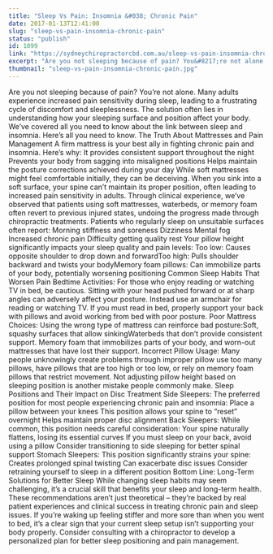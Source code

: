 ```yaml
---
title: "Sleep Vs Pain: Insomnia &#038; Chronic Pain"
date: 2017-01-13T12:41:00
slug: "sleep-vs-pain-insomnia-chronic-pain"
status: "publish"
id: 1099
link: "https://sydneychiropractorcbd.com.au/sleep-vs-pain-insomnia-chronic-pain/"
excerpt: "Are you not sleeping because of pain? You&#8217;re not alone. Many adults experience increased pain sensitivity during sleep, leading to a frustrating cycle of discomfort and sleeplessness. The solution often lies in understanding how your sleeping surface and position affect your body. We’ve covered all you need to know about the link between sleep and [&hellip;]"
thumbnail: "sleep-vs-pain-insomnia-chronic-pain.jpg"
---
```


Are you not sleeping because of pain? You&#8217;re not alone. Many adults experience increased pain sensitivity during sleep, leading to a frustrating cycle of discomfort and sleeplessness. The solution often lies in understanding how your sleeping surface and position affect your body. We’ve covered all you need to know about the link between sleep and insomnia. Here’s all you need to know. The Truth About Mattresses and Pain Management A firm mattress is your best ally in fighting chronic pain and insomnia. Here&#8217;s why: It provides consistent support throughout the night Prevents your body from sagging into misaligned positions Helps maintain the posture corrections achieved during your day While soft mattresses might feel comfortable initially, they can be deceiving. When you sink into a soft surface, your spine can&#8217;t maintain its proper position, often leading to increased pain sensitivity in adults. Through clinical experience, we&#8217;ve observed that patients using soft mattresses, waterbeds, or memory foam often revert to previous injured states, undoing the progress made through chiropractic treatments. Patients who regularly sleep on unsuitable surfaces often report: Morning stiffness and soreness Dizziness Mental fog Increased chronic pain Difficulty getting quality rest Your pillow height significantly impacts your sleep quality and pain levels: Too low: Causes opposite shoulder to drop down and forwardToo high: Pulls shoulder backward and twists your bodyMemory foam pillows: Can immobilize parts of your body, potentially worsening positioning Common Sleep Habits That Worsen Pain Bedtime Activities: For those who enjoy reading or watching TV in bed, be cautious. Sitting with your head pushed forward or at sharp angles can adversely affect your posture. Instead use an armchair for reading or watching TV. If you must read in bed, properly support your back with pillows and avoid working from bed with poor posture. Poor Mattress Choices: Using the wrong type of mattress can reinforce bad posture:Soft, squashy surfaces that allow sinkingWaterbeds that don&#8217;t provide consistent support. Memory foam that immobilizes parts of your body, and worn-out mattresses that have lost their support. Incorrect Pillow Usage: Many people unknowingly create problems through improper pillow use too many pillows, have pillows that are too high or too low, or rely on memory foam pillows that restrict movement. Not adjusting pillow height based on sleeping position is another mistake people commonly make. Sleep Positions and Their Impact on Disc Treatment Side Sleepers: The preferred position for most people experiencing chronic pain and insomnia: Place a pillow between your knees This position allows your spine to &#8220;reset&#8221; overnight Helps maintain proper disc alignment Back Sleepers: While common, this position needs careful consideration: Your spine naturally flattens, losing its essential curves If you must sleep on your back, avoid using a pillow Consider transitioning to side sleeping for better spinal support Stomach Sleepers: This position significantly strains your spine: Creates prolonged spinal twisting Can exacerbate disc issues Consider retraining yourself to sleep in a different position Bottom Line: Long-Term Solutions for Better Sleep While changing sleep habits may seem challenging, it&#8217;s a crucial skill that benefits your sleep and long-term health. These recommendations aren&#8217;t just theoretical – they&#8217;re backed by real patient experiences and clinical success in treating chronic pain and sleep issues. If you&#8217;re waking up feeling stiffer and more sore than when you went to bed, it&#8217;s a clear sign that your current sleep setup isn&#8217;t supporting your body properly. Consider consulting with a chiropractor to develop a personalized plan for better sleep positioning and pain management.
